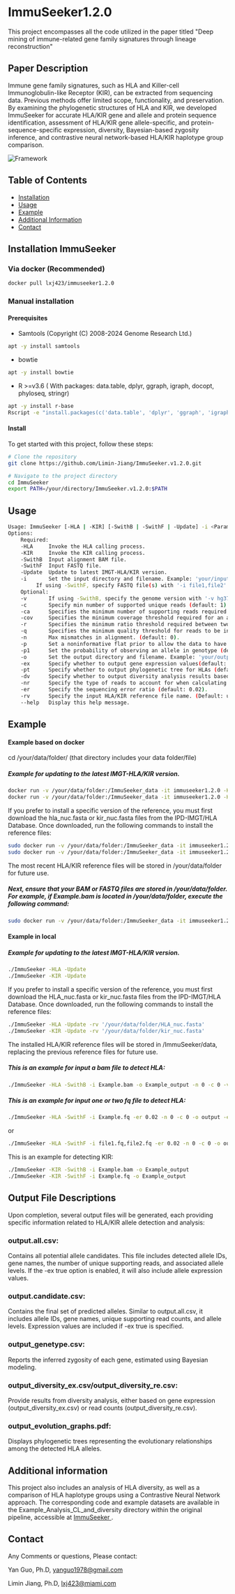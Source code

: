 # ImmuSeeker1.2.0
This project encompasses all the code utilized in the paper titled "Deep mining of immune-related gene family signatures through lineage reconstruction"

## Paper Description
Immune gene family signatures, such as HLA and Killer-cell Immunoglobulin-like Receptor (KIR), can be extracted from sequencing data. Previous methods offer limited scope, functionality, and preservation. By examining the phylogenetic structures of HLA and KIR, we developed ImmuSeeker for accurate HLA/KIR gene and allele and protein sequence identification, assessment of HLA/KIR gene allele-specific, and protein-sequence-specific expression, diversity, Bayesian-based zygosity inference, and contrastive neural network-based HLA/KIR haplotype group comparison. 

![Framework](https://github.com/Limin-Jiang/HLA_autoimmune/blob/main/Figure.JPG)


## Table of Contents

- [Installation](#installation)
- [Usage](#usage)
- [Example](#Example)
- [Additional Information](#Additional)
- [Contact](#contact)

## Installation ImmuSeeker

### Via docker (Recommended)

```bash
docker pull lxj423/immuseeker1.2.0
```

### Manual installation

####  Prerequisites

- Samtools (Copyright (C) 2008-2024 Genome Research Ltd.)
```bash
apt -y install samtools
```

- bowtie

```bash
apt -y install bowtie
```

- R  >=v3.6 ( With packages: data.table, dplyr, ggraph, igraph, docopt, phyloseq, stringr)
```bash
apt -y install r-base
Rscript -e "install.packages(c('data.table', 'dplyr', 'ggraph', 'igraph', 'docopt','stringr','Biostrings','phyloseq'), repos='https://cran.r-project.org')"
```

####  Install
To get started with this project, follow these steps:

```bash
# Clone the repository
git clone https://github.com/Limin-Jiang/ImmuSeeker.v1.2.0.git

# Navigate to the project directory
cd ImmuSeeker
export PATH=/your/directory/ImmuSeeker.v1.2.0:$PATH
```



## Usage

```bash
Usage: ImmuSeeker [-HLA | -KIR] [-SwithB | -SwithF | -Update] -i <Parameter1> -v <Parameter2> -c <Parameter3> -n <Parameter4>  -p <Parameter5> -p1 <Parameter6> -o <Parameter7>  -er <Parameter8> -ex <Parameter9> -pt <Parameter10> -dv <Parameter11> -nr <Parameter12> -ca <Parameter13> -cov <Parameter14> -r <Parameter15> -q <Parameter16> -rv <Parameter17>
Options:
    Required:
	-HLA     Invoke the HLA calling process.
	-KIR     Invoke the KIR calling process.
	-SwithB  Input alignment BAM file.
	-SwithF  Input FASTQ file.
	-Update  Update to latest IMGT-HLA/KIR version.
	-i       Set the input directory and filename. Example: 'your/input/directory/inputfile.bam'.
		 If using -SwithF, specify FASTQ file(s) with '-i file1,file2' (two files) or '-i file' (one file).
    Optional:
	-v       If using -SwithB, specify the genome version with '-v hg37' or '-v hg38'.
	-c       Specify min number of supported unique reads (default: 1).
	-ca      Specifies the minimum number of supporting reads required for each allele to be considered (default: 100).
	-cov     Specifies the minimum coverage threshold required for an allele to be retained (default: 98%).
	-r       Specifies the minimum ratio threshold required between two alleles for both to be retained (default: 50%).
	-q       Specifies the minimum quality threshold for reads to be included in the analysis (default: 30).
	-n       Max mismatches in alignment. (default: 0).
	-p       Set a noninformative flat prior to allow the data to have a strong influence on the posterior distribution. (default: -p '(1/3,1/3,1/3)').
	-p1      Set the probability of observing an allele in genotype (default: 1/2).
	-o       Set the output directory and filename. Example: 'your/output/directory/outfile'.
	-ex      Specify whether to output gene expression values(default: -ex false).
	-pt      Specify whether to output phylogenetic tree for HLAs (default: false).
	-dv      Specify whether to output diversity analysis results based on the number of unique reads ('dvr') or gene expression ('dve'). (default:  false).
	-nr      Specify the type of reads to account for when calculating gene expression. Choose between HLA reads ('HLAn') or total reads ('Totaln'). Calculating using total reads requires more time. (default: 'HLAn').
	-er      Specify the sequencing error ratio (default: 0.02).
	-rv      Specify the input HLA/KIR reference file name. (Default: uses the latest available version).
	--help   Display this help message.
```
## Example

#### Example based on docker

cd /your/data/folder/ (that directory includes your data folder/file)
##### Example for updating to the latest IMGT-HLA/KIR version.
```bash
docker run -v /your/data/folder:/ImmuSeeker_data -it immuseeker1.2.0 -KIR -Update 
docker run -v /your/data/folder:/ImmuSeeker_data -it immuseeker1.2.0 -HLA -Update
```
If you prefer to install a specific version of the reference, you must first download the hla_nuc.fasta or kir_nuc.fasta files from the IPD-IMGT/HLA Database. Once downloaded, run the following commands to install the reference files:
```bash
sudo docker run -v /your/data/folder:/ImmuSeeker_data -it immuseeker1.2.0 -KIR -Update -rv ../ImmuSeeker_data/kirla_nuc.fasta
sudo docker run -v /your/data/folder:/ImmuSeeker_data -it immuseeker1.2.0 -HLA -Update -rv ../ImmuSeeker_data/hla_nuc.fasta
```
The most recent HLA/KIR reference files will be stored in /your/data/folder for future use.

##### Next, ensure that your BAM or FASTQ files are stored in /your/data/folder. For example, if Example.bam is located in /your/data/folder, execute the following command:
```bash
sudo docker run -v /your/data/folder:/ImmuSeeker_data -it immuseeker1.2.0 -HLA -SwithB -i bamfile.bam -ca 40  -cov 95 -ex true -pt true -dv dve -q 30
```


#### Example in local

##### Example for updating to the latest IMGT-HLA/KIR version.
```bash
./ImmuSeeker -HLA -Update 
./ImmuSeeker -KIR -Update
```
If you prefer to install a specific version of the reference, you must first download the HLA_nuc.fasta or kir_nuc.fasta files from the IPD-IMGT/HLA Database. Once downloaded, run the following commands to install the reference files:

```bash
./ImmuSeeker -HLA -Update -rv '/your/data/folder/HLA_nuc.fasta'
./ImmuSeeker -KIR -Update -rv '/your/data/folder/kir_nuc.fasta'
```
The installed HLA/KIR reference files will be stored in /ImmuSeeker/data, replacing the previous reference files for future use.

##### This is an example for input a bam file to detect HLA:
```bash
./ImmuSeeker -HLA -SwithB -i Example.bam -o Example_output -n 0 -c 0 -v hg38 -cov 90 -q 20
```

##### This is an example for input one or two fq file to detect HLA:
```bash
./ImmuSeeker -HLA -SwithF -i Example.fq -er 0.02 -n 0 -c 0 -o output -ex true -dv dve -pt true
```

or

```bash
./ImmuSeeker -HLA -SwithF -i file1.fq,file2.fq -er 0.02 -n 0 -c 0 -o output -ex true
```

This is an example for detecting KIR:
```bash
./ImmuSeeker -KIR -SwithB -i Example.bam -o Example_output
./ImmuSeeker -KIR -SwithF -i Example.fq -o Example_output
```


## Output File Descriptions

Upon completion, several output files will be generated, each providing specific information related to HLA/KIR allele detection and analysis:

### output.all.csv: 

Contains all potential allele candidates. This file includes detected allele IDs, gene names, the number of unique supporting reads, and associated allele levels. If the -ex true option is enabled, it will also include allele expression values.

### output.candidate.csv: 

Contains the final set of predicted alleles. Similar to output.all.csv, it includes allele IDs, gene names, unique supporting read counts, and allele levels. Expression values are included if -ex true is specified.

### output_genetype.csv: 

Reports the inferred zygosity of each gene, estimated using Bayesian modeling.


### output_diversity_ex.csv/output_diversity_re.csv: 

Provide results from diversity analysis, either based on gene expression (output_diversity_ex.csv) or read counts (output_diversity_re.csv).

### output_evolution_graphs.pdf: 

Displays phylogenetic trees representing the evolutionary relationships among the detected HLA alleles.


## Additional information

This project also includes an analysis of HLA diversity, as well as a comparison of HLA haplotype groups using a Contrastive Neural Network approach. The corresponding code and example datasets are available in the Example_Analysis_CL_and_diversity directory within the original pipeline, accessible at <a href="https://github.com/Limin-Jiang/ImmuSeeker">ImmuSeeker </a>.


## Contact

Any Comments or questions, Please contact:

Yan Guo, Ph.D, yanguo1978@gmail.com

Limin Jiang, Ph.D, lxj423@miami.com
